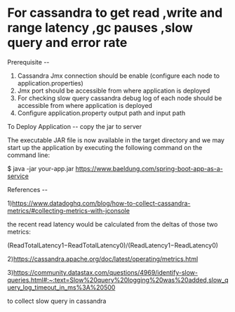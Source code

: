 # For cassandra to get read ,write and range latency ,gc pauses ,slow query and error rate

Prerequisite --
1) Cassandra Jmx connection should be enable (configure each node to application.properties)
2) Jmx port should be accessible from where application is deployed
3) For checking slow query cassandra debug log  of each node should be accessible from where application is deployed
4) Configure application.property output path and input path



To Deploy Application --
copy the  jar to server

The executable JAR file is now available in the target directory and we may start up the application by executing the following command on the command line:

$ java -jar your-app.jar
https://www.baeldung.com/spring-boot-app-as-a-service




References --

1)https://www.datadoghq.com/blog/how-to-collect-cassandra-metrics/#collecting-metrics-with-jconsole

the recent read latency would be calculated from the deltas of those two metrics:

(ReadTotalLatency1−ReadTotalLatency0)/(ReadLatency1−ReadLatency0)

2)https://cassandra.apache.org/doc/latest/operating/metrics.html

3)https://community.datastax.com/questions/4969/identify-slow-queries.html#:~:text=Slow%20query%20logging%20was%20added,slow_query_log_timeout_in_ms%3A%20500

to collect slow query in cassandra
